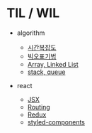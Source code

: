 # TIL / WIL

- algorithm

  - [시간복잡도](https://github.com/gunwoo8622/til/blob/main/algorithm/time_complexity.md)
  - [빅오표기법](https://github.com/gunwoo8622/til/blob/main/algorithm/big-O.md)
  - [Array, Linked List](https://github.com/gunwoo8622/til/blob/main/algorithm/array_linkedList.md)
  - [stack, queue](https://github.com/gunwoo8622/til/blob/main/algorithm/stack_queue.md)

- react
  - [JSX](https://github.com/gunwoo8622/til/blob/main/react/jsx.md)
  - [Routing](https://github.com/gunwoo8622/til/blob/main/react/routing.md)
  - [Redux](https://github.com/gunwoo8622/til/blob/main/react/redux.md)
  - [styled-components](https://github.com/gunwoo8622/til/blob/main/react/styled-components.md)
